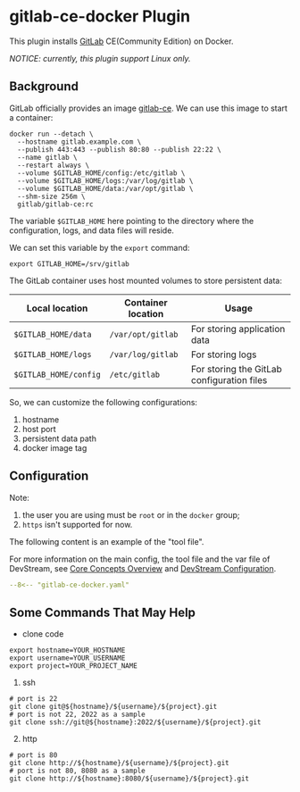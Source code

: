 # gitlab-ce-docker Plugin

This plugin installs [GitLab](https://about.gitlab.com/) CE(Community Edition) on Docker.

_NOTICE: currently, this plugin support Linux only._

## Background

GitLab officially provides an image [gitlab-ce](https://registry.hub.docker.com/r/gitlab/gitlab-ce). We can use this image to start a container:

```shell
docker run --detach \
  --hostname gitlab.example.com \
  --publish 443:443 --publish 80:80 --publish 22:22 \
  --name gitlab \
  --restart always \
  --volume $GITLAB_HOME/config:/etc/gitlab \
  --volume $GITLAB_HOME/logs:/var/log/gitlab \
  --volume $GITLAB_HOME/data:/var/opt/gitlab \
  --shm-size 256m \
  gitlab/gitlab-ce:rc
```

The variable `$GITLAB_HOME` here pointing to the directory where the configuration, logs, and data files will reside.

We can set this variable by the `export` command:

```shell
export GITLAB_HOME=/srv/gitlab
```

The GitLab container uses host mounted volumes to store persistent data:

| Local location        |Container location |                    Usage                   |
| --------------------- | ----------------- | ------------------------------------------ |
| `$GITLAB_HOME/data`   | `/var/opt/gitlab` | For storing application data               |
| `$GITLAB_HOME/logs`   | `/var/log/gitlab` | For storing logs                           |
| `$GITLAB_HOME/config` | `/etc/gitlab`     | For storing the GitLab configuration files |

So, we can customize the following configurations:

1. hostname
2. host port
3. persistent data path
4. docker image tag

## Configuration

Note: 
1. the user you are using must be `root` or in the `docker` group;
2. `https` isn't supported for now.

The following content is an example of the "tool file".

For more information on the main config, the tool file and the var file of DevStream, see [Core Concepts Overview](../core-concepts/core-concepts.md#1-config) and [DevStream Configuration](../core-concepts/config.md).

```yaml
--8<-- "gitlab-ce-docker.yaml"
```

## Some Commands That May Help

- clone code

```shell
export hostname=YOUR_HOSTNAME
export username=YOUR_USERNAME
export project=YOUR_PROJECT_NAME
```

1. ssh

```shell
# port is 22
git clone git@${hostname}/${username}/${project}.git
# port is not 22, 2022 as a sample
git clone ssh://git@${hostname}:2022/${username}/${project}.git
```

2. http

```shell
# port is 80
git clone http://${hostname}/${username}/${project}.git
# port is not 80, 8080 as a sample
git clone http://${hostname}:8080/${username}/${project}.git
```
